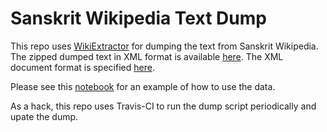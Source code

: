 # Sanskrit Wikipedia Text Dump

This repo uses [WikiExtractor](https://github.com/attardi/wikiextractor) for dumping the text from Sanskrit Wikipedia. 
The zipped dumped text in XML format is available [here](https://github.com/avinashvarna/sa_wiki_text/blob/gh-pages/sawiki.xml.zip?raw=true). The XML document format is specified [here](https://github.com/attardi/wikiextractor/wiki/File-Format).

Please see this [notebook](https://github.com/avinashvarna/sa_wiki_text/blob/master/process_sa_wiki_dump.ipynb) for an example of how to use the data.

As a hack, this repo uses Travis-CI to run the dump script periodically and upate the dump.
